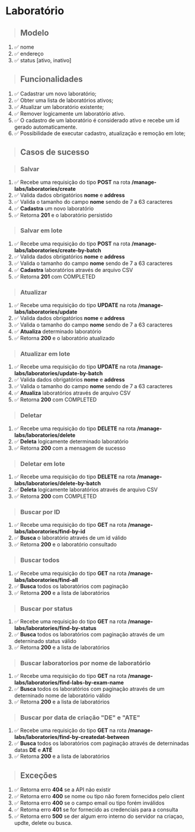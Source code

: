 # Laboratório

> ## Modelo

1.  ✅ nome
2.  ✅ endereço
3.  ✅ status [ativo, inativo]

> ## Funcionalidades

1.  ✅ Cadastrar um novo laboratório;
2.  ✅ Obter uma lista de laboratórios ativos;
3.  ✅ Atualizar um laboratório existente;
4.  ✅ Remover logicamente um laboratório ativo.
5.  ✅ O cadastro de um laboratório é considerado ativo e recebe um id gerado automaticamente.
6.  ✅ Possibilidade de executar cadastro, atualização e remoção em lote;

> ## Casos de sucesso

> ### Salvar

1.  ✅ Recebe uma requisição do tipo **POST** na rota **/manage-labs/laboratories/create**
2.  ✅ Valida dados obrigatórios **nome** e **address**
3.  ✅ Valida o tamanho do campo **nome** sendo de 7 a 63 caracteres
4.  ✅ **Cadastra** um novo laboratório
5.  ✅ Retorna **201** e o laboratório persistido

> ### Salvar em lote

1.  ✅ Recebe uma requisição do tipo **POST** na rota **/manage-labs/laboratories/create-by-batch**
2.  ✅ Valida dados obrigatórios **nome** e **address**
3.  ✅ Valida o tamanho do campo **nome** sendo de 7 a 63 caracteres
4.  ✅ **Cadastra** laboratórios através de arquivo CSV
5.  ✅ Retorna **201** com COMPLETED

> ### Atualizar

1.  ✅ Recebe uma requisição do tipo **UPDATE** na rota **/manage-labs/laboratories/update**
2.  ✅ Valida dados obrigatórios **nome** e **address**
3.  ✅ Valida o tamanho do campo **nome** sendo de 7 a 63 caracteres
4.  ✅ **Atualiza** determinado laboratório
5.  ✅ Retorna **200** e o laboratório atualizado

> ### Atualizar em lote

1.  ✅ Recebe uma requisição do tipo **UPDATE** na rota **/manage-labs/laboratories/update-by-batch**
2.  ✅ Valida dados obrigatórios **nome** e **address**
3.  ✅ Valida o tamanho do campo **nome** sendo de 7 a 63 caracteres
4.  ✅ **Atualiza** laboratórios através de arquivo CSV
5.  ✅ Retorna **200** com COMPLETED

> ### Deletar

1.  ✅ Recebe uma requisição do tipo **DELETE** na rota **/manage-labs/laboratories/delete**
2.  ✅ **Deleta** logicamente determinado laboratório
3.  ✅ Retorna **200** com a mensagem de sucesso

> ### Deletar em lote

1.  ✅ Recebe uma requisição do tipo **DELETE** na rota **/manage-labs/laboratories/delete-by-batch**
2.  ✅ **Deleta** logicamente laboratórios através de arquivo CSV
3.  ✅ Retorna **200** com COMPLETED

> ### Buscar por ID

1.  ✅ Recebe uma requisição do tipo **GET** na rota **/manage-labs/laboratories/find-by-id**
2.  ✅ **Busca** o laboratório através de um id válido
3.  ✅ Retorna **200** e o laboratório consultado

> ### Buscar todos

1.  ✅ Recebe uma requisição do tipo **GET** na rota **/manage-labs/laboratories/find-all**
2.  ✅ **Busca** todos os laboratórios com paginação
3.  ✅ Retorna **200** e a lista de laboratórios

> ### Buscar por status

1.  ✅ Recebe uma requisição do tipo **GET** na rota **/manage-labs/laboratories/find-by-status**
2.  ✅ **Busca** todos os laboratórios com paginação através de um deterninado status válido
3.  ✅ Retorna **200** e a lista de laboratórios

> ### Buscar laboratorios por nome de laboratório

1.  ✅ Recebe uma requisição do tipo **GET** na rota **/manage-labs/laboratories/find-labs-by-exam-name**
2.  ✅ **Busca** todos os laboratórios com paginação através de um deterninado nome de laboratório válido
3.  ✅ Retorna **200** e a lista de laboratórios

> ### Buscar por data de criação "DE" e "ATE"

1.  ✅ Recebe uma requisição do tipo **GET** na rota **/manage-labs/laboratories/find-by-createdat-between**
2.  ✅ **Busca** todos os laboratórios com paginação através de deterninadas datas **DE** e **ATÉ**
3.  ✅ Retorna **200** e a lista de laboratórios

> ## Exceções

1.  ✅ Retorna erro **404** se a API não existir
2.  ✅ Retorna erro **400** se nome ou tipo não forem fornecidos pelo client
3.  ✅ Retorna erro **400** se o campo email ou tipo forém inválidos
4.  ✅ Retorna erro **401** se for fornecido as credenciais para a consulta
5.  ✅ Retorna erro **500** se der algum erro interno do servidor na criaçao, updte, delete ou busca.

